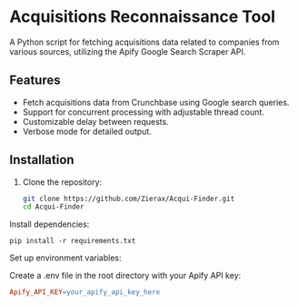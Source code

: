 # Acquisitions Reconnaissance Tool

A Python script for fetching acquisitions data related to companies from various sources, utilizing the Apify Google Search Scraper API.

## Features

- Fetch acquisitions data from Crunchbase using Google search queries.
- Support for concurrent processing with adjustable thread count.
- Customizable delay between requests.
- Verbose mode for detailed output.

## Installation

1. Clone the repository:
   ```bash
   git clone https://github.com/Zierax/Acqui-Finder.git
   cd Acqui-Finder
   ```
Install dependencies:

```
pip install -r requirements.txt
```
Set up environment variables:

Create a .env file in the root directory with your Apify API key:

```makefile
Apify_API_KEY=your_apify_api_key_here
```
